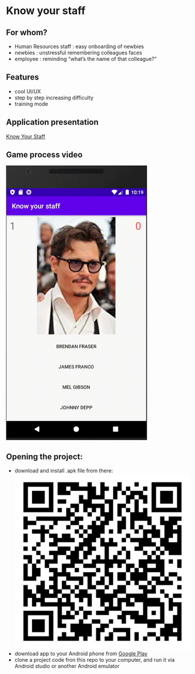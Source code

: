 # Know your staff
## For whom?
* Human Resources staff : easy onboarding of newbies
* newbies : unstressful remembering colleagues faces
* employee : reminding “what’s the name of that colleague?”

## Features
* cool UI/UX
* step by step increasing difficulty
* training mode

## Application presentation
[Know Your Staff](https://docs.google.com/presentation/d/1fA22HWoTF_1DQw4mHjD4ULCrufIYUHhFo6VxaZdNpBk/edit?usp=sharing)

## Game process video
![Game process](https://github.com/Harnet69/Guess-celebrity/blob/master/app/GitHubFiles/screen.gif)

## Opening the project:
* download and install .apk file from there: ![Know Your Staff](https://github.com/Harnet69/Guess-celebrity/blob/master/app/GitHubFiles/qr-code.png)
* download app to your Android phone from [Google Play]()
* clone a project code fron this repo to your computer, and run it via Android studio or another Android emulator

